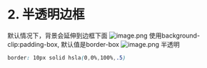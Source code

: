 # 2. 半透明边框

默认情况下，背景会延伸到边框下面
![image.png](https://cdn.nlark.com/yuque/0/2020/png/1753813/1598928531056-6b267139-5f18-44bb-b622-ea4d77460990.png#align=left&display=inline&height=132&margin=%5Bobject%20Object%5D&name=image.png&originHeight=264&originWidth=649&size=17399&status=done&style=none&width=324.5)
使用background-clip:padding-box, 默认值是border-box
![image.png](https://cdn.nlark.com/yuque/0/2020/png/1753813/1598928618620-e36a9c33-f501-42c6-b950-36c5bb661e39.png#align=left&display=inline&height=156&margin=%5Bobject%20Object%5D&name=image.png&originHeight=246&originWidth=851&size=22763&status=done&style=none&width=540)
半透明
```css
border: 10px solid hsla(0,0%,100%,.5)
```


